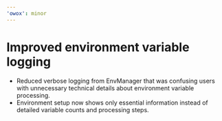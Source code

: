 ```yaml
---
'owox': minor
---
```


# Improved environment variable logging

- Reduced verbose logging from EnvManager that was confusing users with unnecessary technical details about environment variable processing.
- Environment setup now shows only essential information instead of detailed variable counts and processing steps.
